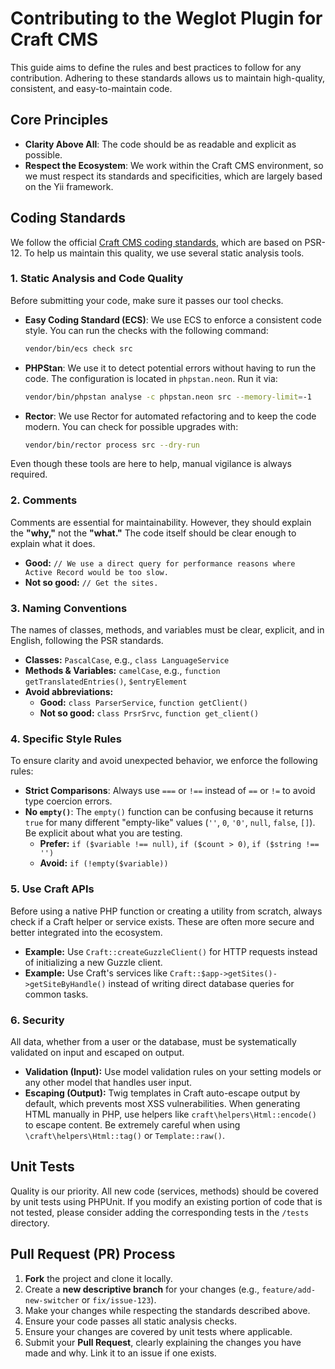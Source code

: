 # Contributing to the Weglot Plugin for Craft CMS

This guide aims to define the rules and best practices to follow for any contribution. Adhering to these standards allows us to maintain high-quality, consistent, and easy-to-maintain code.

## Core Principles

- **Clarity Above All**: The code should be as readable and explicit as possible.
- **Respect the Ecosystem**: We work within the Craft CMS environment, so we must respect its standards and specificities, which are largely based on the Yii framework.

## Coding Standards

We follow the official [Craft CMS coding standards](https://craftcms.com/docs/5.x/extend/coding-guidelines.html), which are based on PSR-12. To help us maintain this quality, we use several static analysis tools.

### 1. Static Analysis and Code Quality

Before submitting your code, make sure it passes our tool checks.

- **Easy Coding Standard (ECS)**: We use ECS to enforce a consistent code style. You can run the checks with the following command:
  ```bash
  vendor/bin/ecs check src
  ```
- **PHPStan**: We use it to detect potential errors without having to run the code. The configuration is located in `phpstan.neon`. Run it via:
  ```bash
  vendor/bin/phpstan analyse -c phpstan.neon src --memory-limit=-1
  ```
- **Rector**: We use Rector for automated refactoring and to keep the code modern. You can check for possible upgrades with:
    ```bash
    vendor/bin/rector process src --dry-run
    ```

Even though these tools are here to help, manual vigilance is always required.

### 2. Comments

Comments are essential for maintainability. However, they should explain the **"why,"** not the **"what."** The code itself should be clear enough to explain what it does.

- **Good:** `// We use a direct query for performance reasons where Active Record would be too slow.`
- **Not so good:** `// Get the sites.`

### 3. Naming Conventions

The names of classes, methods, and variables must be clear, explicit, and in English, following the PSR standards.

- **Classes:** `PascalCase`, e.g., `class LanguageService`
- **Methods & Variables:** `camelCase`, e.g., `function getTranslatedEntries()`, `$entryElement`
- **Avoid abbreviations:**
    - **Good:** `class ParserService`, `function getClient()`
    - **Not so good:** `class PrsrSrvc`, `function get_client()`

### 4. Specific Style Rules

To ensure clarity and avoid unexpected behavior, we enforce the following rules:

- **Strict Comparisons**: Always use `===` or `!==` instead of `==` or `!=` to avoid type coercion errors.
- **No `empty()`**: The `empty()` function can be confusing because it returns `true` for many different "empty-like" values (`''`, `0`, `'0'`, `null`, `false`, `[]`). Be explicit about what you are testing.
    - **Prefer:** `if ($variable !== null)`, `if ($count > 0)`, `if ($string !== '')`
    - **Avoid:** `if (!empty($variable))`

### 5. Use Craft APIs

Before using a native PHP function or creating a utility from scratch, always check if a Craft helper or service exists. These are often more secure and better integrated into the ecosystem.

- **Example:** Use `Craft::createGuzzleClient()` for HTTP requests instead of initializing a new Guzzle client.
- **Example:** Use Craft's services like `Craft::$app->getSites()->getSiteByHandle()` instead of writing direct database queries for common tasks.

### 6. Security

All data, whether from a user or the database, must be systematically validated on input and escaped on output.

- **Validation (Input):** Use model validation rules on your setting models or any other model that handles user input.
- **Escaping (Output):** Twig templates in Craft auto-escape output by default, which prevents most XSS vulnerabilities. When generating HTML manually in PHP, use helpers like `craft\helpers\Html::encode()` to escape content. Be extremely careful when using `\craft\helpers\Html::tag()` or `Template::raw()`.

## Unit Tests

Quality is our priority. All new code (services, methods) should be covered by unit tests using PHPUnit. If you modify an existing portion of code that is not tested, please consider adding the corresponding tests in the `/tests` directory.

## Pull Request (PR) Process

1.  **Fork** the project and clone it locally.
2.  Create a **new descriptive branch** for your changes (e.g., `feature/add-new-switcher` or `fix/issue-123`).
3.  Make your changes while respecting the standards described above.
4.  Ensure your code passes all static analysis checks.
5.  Ensure your changes are covered by unit tests where applicable.
6.  Submit your **Pull Request**, clearly explaining the changes you have made and why. Link it to an issue if one exists.